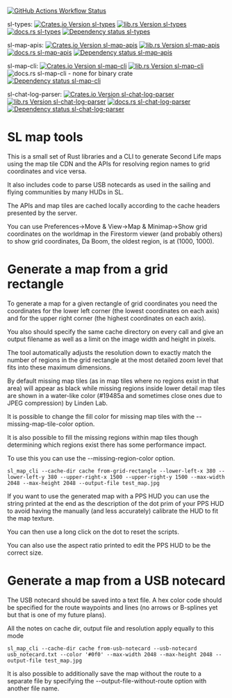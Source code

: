 [![GitHub Actions Workflow Status](https://img.shields.io/github/actions/workflow/status/taladar/sl-map-tools/github-release.yaml)](https://github.com/taladar/sl-map-tools/actions/workflows/github-release.yaml)

sl-types: [![Crates.io Version sl-types](https://img.shields.io/crates/v/sl-types)](https://crates.io/crates/sl-types) [![lib.rs Version sl-types](https://img.shields.io/crates/v/sl-types?label=lib.rs)](https://lib.rs/crates/sl-types)[![docs.rs sl-types](https://img.shields.io/docsrs/sl-types)](https://docs.rs/sl-types/latest/sl-types) [![Dependency status sl-types](https://deps.rs/crate/sl-types/latest/status.svg)](https://deps.rs/crate/sl-types/)

sl-map-apis: [![Crates.io Version sl-map-apis](https://img.shields.io/crates/v/sl-map-apis)](https://crates.io/crates/sl-map-apis) [![lib.rs Version sl-map-apis](https://img.shields.io/crates/v/sl-map-apis?label=lib.rs)](https://lib.rs/crates/sl-map-apis) [![docs.rs sl-map-apis](https://img.shields.io/docsrs/sl-map-apis)](https://docs.rs/sl-map-apis/latest/sl-map-apis) [![Dependency status sl-map-apis](https://deps.rs/crate/sl-map-apis/latest/status.svg)](https://deps.rs/crate/sl-map-apis/)

sl-map-cli: [![Crates.io Version sl-map-cli](https://img.shields.io/crates/v/sl-map-cli)](https://crates.io/crates/sl-map-cli) [![lib.rs Version sl-map-cli](https://img.shields.io/crates/v/sl-map-cli?label=lib.rs)](https://lib.rs/crates/sl-map-cli) ![docs.rs sl-map-cli - none for binary crate](https://img.shields.io/badge/docs-none_for_binary_crate-lightgrey) [![Dependency status sl-map-cli](https://deps.rs/crate/sl-map-cli/latest/status.svg)](https://deps.rs/crate/sl-map-cli/)

sl-chat-log-parser: [![Crates.io Version sl-chat-log-parser](https://img.shields.io/crates/v/sl-chat-log-parser)](https://crates.io/crates/sl-chat-log-parser) [![lib.rs Version sl-chat-log-parser](https://img.shields.io/crates/v/sl-chat-log-parser?label=lib.rs)](https://lib.rs/crates/sl-chat-log-parser) [![docs.rs sl-chat-log-parser](https://img.shields.io/docsrs/sl-chat-log-parser)](https://docs.rs/sl-chat-log-parser/latest/sl-chat-log-parser) [![Dependency status sl-chat-log-parser](https://deps.rs/crate/sl-chat-log-parser/latest/status.svg)](https://deps.rs/crate/sl-chat-log-parser/)


# SL map tools

This is a small set of Rust libraries and a CLI to generate
Second Life maps using the map tile CDN and the APIs for
resolving region names to grid coordinates and vice versa.

It also includes code to parse USB notecards as used in the sailing
and flying communities by many HUDs in SL.

The APIs and map tiles are cached locally according to the cache headers
presented by the server.

You can use Preferences->Move & View->Map & Minimap->Show grid coordinates on
the worldmap in the Firestorm viewer (and probably others) to show grid
coordinates, Da Boom, the oldest region, is at (1000, 1000).

# Generate a map from a grid rectangle

To generate a map for a given rectangle of grid coordinates you need the
coordinates for the lower left corner (the lowest coordinates on each axis)
and for the upper right corner (the highest coordinates on each axis).

You also should specify the same cache directory on every call and give an
output filename as well as a limit on the image width and height in pixels.

The tool automatically adjusts the resolution down to exactly match the number
of regions in the grid rectangle at the most detailed zoom level that fits into
these maximum dimensions.

By default missing map tiles (as in map tiles where no regions exist in that
area) will appear as black while missing regions inside lower detail map tiles
are shown in a water-like color (#19485a and sometimes close ones due to
JPEG compression) by Linden Lab.

It is possible to change the fill color for missing map tiles with the
--missing-map-tile-color option.

It is also possible to fill the missing regions within map tiles though
determining which regions exist there has some performance impact.

To use this you can use the  --missing-region-color option.


```
sl_map_cli --cache-dir cache from-grid-rectangle --lower-left-x 380 --lower-left-y 380 --upper-right-x 1500 --upper-right-y 1500 --max-width 2048 --max-height 2048 --output-file test_map.jpg
```

If you want to use the generated map with a PPS HUD you can use the string
printed at the end as the description of the dot prim of your PPS HUD to avoid
having the manually (and less accurately) calibrate the HUD to fit
the map texture.

You can then use a long click on the dot to reset the scripts.

You can also use the aspect ratio printed to edit the PPS HUD to be the correct
size.

# Generate a map from a USB notecard

The USB notecard should be saved into a text file. A hex color code
should be specified for the route waypoints and lines (no arrows or
B-splines yet but that is one of my future plans).

All the notes on cache dir, output file and resolution apply equally to this
mode


```
sl_map_cli --cache-dir cache from-usb-notecard --usb-notecard usb_notecard.txt --color '#0f0' --max-width 2048 --max-height 2048 --output-file test_map.jpg
```

It is also possible to additionally save the map without the route to a separate file by specifying the --output-file-without-route option with another file name.
